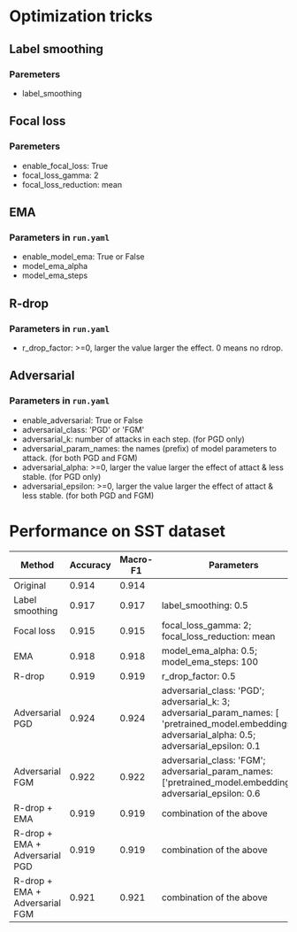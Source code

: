 # Optimization tricks

## Label smoothing
### Paremeters
- label_smoothing

## Focal loss
### Paremeters
- enable_focal_loss: True
- focal_loss_gamma: 2
- focal_loss_reduction: mean
  
## EMA
### Parameters in `run.yaml`
- enable_model_ema: True or False
- model_ema_alpha
- model_ema_steps

## R-drop
### Parameters in `run.yaml`
- r_drop_factor: >=0, larger the value larger the effect. 0 means no rdrop.
  
## Adversarial
### Parameters in `run.yaml`
- enable_adversarial: True or False
- adversarial_class: 'PGD' or 'FGM'
- adversarial_k: number of attacks in each step. (for PGD only)
- adversarial_param_names: the names (prefix) of model parameters to attack. (for both PGD and FGM)
- adversarial_alpha:  >=0, larger the value larger the effect of attact & less stable. (for PGD only)
- adversarial_epsilon: >=0, larger the value larger the effect of attact & less stable. (for both PGD and FGM)

# Performance on SST dataset

| Method          | Accuracy | Macro-F1 | Parameters |
|-----------------|-----------|----------|----------|
| Original        |    0.914       |    0.914      ||
| Label smoothing          |   0.917        |   0.917       |  label_smoothing: 0.5 |
| Focal loss             |      0.915     |   0.915       |    focal_loss_gamma: 2; focal_loss_reduction: mean|
| EMA             |    0.918       |    0.918      |  model_ema_alpha: 0.5; model_ema_steps: 100|
| R-drop          |    0.919       |    0.919      | r_drop_factor: 0.5 |
| Adversarial PGD |    0.924       |    0.924      |  adversarial_class: 'PGD'; adversarial_k: 3; adversarial_param_names: [ 'pretrained_model.embeddings.']; adversarial_alpha: 0.5; adversarial_epsilon: 0.1|
| Adversarial FGM |    0.922       |    0.922      |  adversarial_class: 'FGM'; adversarial_param_names: ['pretrained_model.embeddings.']; adversarial_epsilon: 0.6|
| R-drop + EMA           |     0.919      |   0.919       | combination of the above |
| R-drop + EMA + Adversarial PGD          |     0.919       |    0.919       |  combination of the above |
| R-drop + EMA + Adversarial FGM          |   0.921        |   0.921       |  combination of the above |
